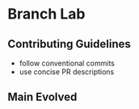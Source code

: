 # Branch Lab
## Contributing Guidelines
- follow conventional commits
- use concise PR descriptions
## Main Evolved
